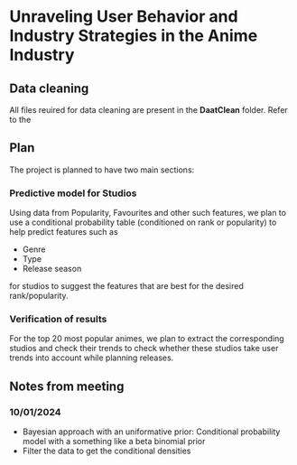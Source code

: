 # Unraveling User Behavior and Industry Strategies in the Anime Industry

## Data cleaning

All files reuired for data cleaning are present in the **DaatClean** folder. Refer to the 

## Plan

The project is planned to have two main sections:

### Predictive model for Studios

Using data from Popularity, Favourites and other such features, we plan to use a conditional probability table (conditioned on rank or popularity) to help predict features such as
* Genre
* Type
* Release season
  
for studios to suggest the features that are best for the desired rank/popularity.

### Verification of results

For the top 20 most popular animes, we plan to extract the corresponding studios and check their trends to check whether these studios take user trends into account while planning releases.

## Notes from meeting

### 10/01/2024

* Bayesian approach with an uniformative prior: Conditional probability model with a something like a beta binomial prior
* Filter the data to get the conditional densities
